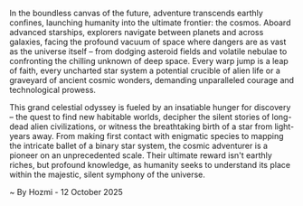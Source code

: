 
In the boundless canvas of the future, adventure transcends earthly confines, launching humanity into the ultimate frontier: the cosmos. Aboard advanced starships, explorers navigate between planets and across galaxies, facing the profound vacuum of space where dangers are as vast as the universe itself – from dodging asteroid fields and volatile nebulae to confronting the chilling unknown of deep space. Every warp jump is a leap of faith, every uncharted star system a potential crucible of alien life or a graveyard of ancient cosmic wonders, demanding unparalleled courage and technological prowess.

This grand celestial odyssey is fueled by an insatiable hunger for discovery – the quest to find new habitable worlds, decipher the silent stories of long-dead alien civilizations, or witness the breathtaking birth of a star from light-years away. From making first contact with enigmatic species to mapping the intricate ballet of a binary star system, the cosmic adventurer is a pioneer on an unprecedented scale. Their ultimate reward isn't earthly riches, but profound knowledge, as humanity seeks to understand its place within the majestic, silent symphony of the universe.

~ By Hozmi - 12 October 2025
